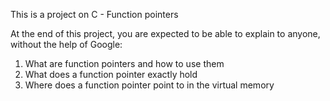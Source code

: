 This is a project on C - Function pointers

At the end of this project, you are expected to be able to explain to anyone,
without the help of Google:

1. What are function pointers and how to use them
2. What does a function pointer exactly hold
3. Where does a function pointer point to in the virtual memory
